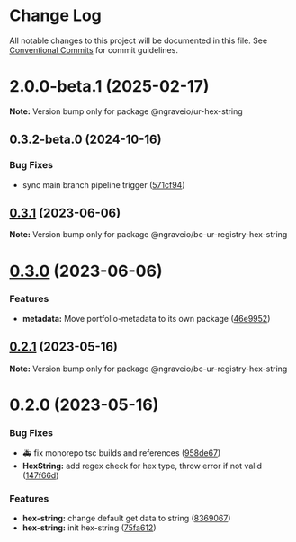 # Change Log

All notable changes to this project will be documented in this file.
See [Conventional Commits](https://conventionalcommits.org) for commit guidelines.

# 2.0.0-beta.1 (2025-02-17)

**Note:** Version bump only for package @ngraveio/ur-hex-string

## 0.3.2-beta.0 (2024-10-16)

### Bug Fixes

- sync main branch pipeline trigger ([571cf94](https://github.com/ngraveio/ur-registry/commit/571cf94522a07f92ee7ee94bcd81f3cae9741b1c))

## [0.3.1](https://github.com/ngraveio/ur-registry/compare/@ngraveio/bc-ur-registry-hex-string@0.3.0...@ngraveio/bc-ur-registry-hex-string@0.3.1) (2023-06-06)

**Note:** Version bump only for package @ngraveio/bc-ur-registry-hex-string

# [0.3.0](https://github.com/ngraveio/ur-registry/compare/@ngraveio/bc-ur-registry-hex-string@0.2.1...@ngraveio/bc-ur-registry-hex-string@0.3.0) (2023-06-06)

### Features

- **metadata:** Move portfolio-metadata to its own package ([46e9952](https://github.com/ngraveio/ur-registry/commit/46e9952110cd007a3b119951b7e9fdebfc63fed9))

## [0.2.1](https://github.com/ngraveio/ur-registry/compare/@ngraveio/bc-ur-registry-hex-string@0.2.0...@ngraveio/bc-ur-registry-hex-string@0.2.1) (2023-05-16)

**Note:** Version bump only for package @ngraveio/bc-ur-registry-hex-string

# 0.2.0 (2023-05-16)

### Bug Fixes

- :ambulance: fix monorepo tsc builds and references ([958de67](https://github.com/ngraveio/ur-registry/commit/958de6779f932820bf37a2781b54ed02cc4d4387))
- **HexString:** add regex check for hex type, throw error if not valid ([147f66d](https://github.com/ngraveio/ur-registry/commit/147f66db9440cab7e4bcfcc70bddec69602d42ad))

### Features

- **hex-string:** change default get data to string ([8369067](https://github.com/ngraveio/ur-registry/commit/8369067bf5c94bff354a733fabf8e7f76eed8af7))
- **hex-string:** init hex-string ([75fa612](https://github.com/ngraveio/ur-registry/commit/75fa612fdf8471ea8da225dcad5fcfa4cdaee583))
